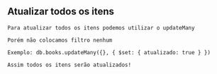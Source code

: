 ## Atualizar todos os itens

```
Para atualizar todos os itens podemos utilizar o updateMany
```

```
Porém não colocamos filtro nenhum
```

```
Exemplo: db.books.updateMany({}, { $set: { atualizado: true } })
```

```
Assim todos os itens serão atualizados!
```
